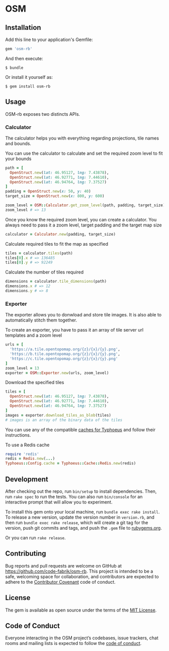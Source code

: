 # OSM

## Installation

Add this line to your application's Gemfile:

```ruby
gem 'osm-rb'
```

And then execute:

    $ bundle

Or install it yourself as:

    $ gem install osm-rb

## Usage

OSM-rb exposes two distincts APIs.

### Calculator

The calculator helps you with everything regarding projections, tile names and bounds.

You can use the calculator to calculate and set the required zoom level to fit your bounds

```ruby
path = [
  OpenStruct.new(lat: 46.95127, lng: 7.43878),
  OpenStruct.new(lat: 46.92771, lng: 7.44610),
  OpenStruct.new(lat: 46.94764, lng: 7.37527)
]
padding = OpenStruct.new(x: 50, y: 40)
target_size = OpenStruct.new(x: 800, y: 600)

zoom_level = OSM::Calculator.get_zoom_level(path, padding, target_size)
zoom_level # => 13
```

Once you know the required zoom level, you can create a calculator. You always need to
pass it a zoom level, target padding and the target map size

```ruby
calculator = Calculator.new(padding, target_size)
```

Calculate required tiles to fit the map as specified

```ruby
tiles = calculator.tiles(path)
tiles[0].x # => 136485
tiles[0].y # => 92249
```

Calculate the number of tiles required

```ruby
dimensions = calculator.tile_dimensions(path)
dimensions.x # => 12
dimensions.y # => 8
```

### Exporter

The exporter allows you to donwload and store tile images. It is also able to automatically stitch
them together.

To create an exporter, you have to pass it an array of tile server url templates and a zoom level

```ruby
urls = [
  'https://a.tile.opentopomap.org/{z}/{x}/{y}.png',
  'https://b.tile.opentopomap.org/{z}/{x}/{y}.png',
  'https://c.tile.opentopomap.org/{z}/{x}/{y}.png'
]
zoom_level = 13
exporter = OSM::Exporter.new(urls, zoom_level)
```

Download the specified tiles

```ruby
tiles = [
  OpenStruct.new(lat: 46.95127, lng: 7.43878),
  OpenStruct.new(lat: 46.92771, lng: 7.44610),
  OpenStruct.new(lat: 46.94764, lng: 7.37527)
]
images = exporter.download_tiles_as_blob(tiles)
# images is an array of the binary data of the tiles
```

You can use any of the compatible [caches for Typhoeus](https://github.com/typhoeus/typhoeus#caching)
and follow their instructions.

To use a Redis cache

```ruby
require 'redis'
redis = Redis.new(...)
Typhoeus::Config.cache = Typhoeus::Cache::Redis.new(redis)
```



## Development

After checking out the repo, run `bin/setup` to install dependencies. Then, run `rake spec` to run the tests. You can also run `bin/console` for an interactive prompt that will allow you to experiment.

To install this gem onto your local machine, run `bundle exec rake install`. To release a new version, update the version number in `version.rb`, and then run `bundle exec rake release`, which will create a git tag for the version, push git commits and tags, and push the `.gem` file to [rubygems.org](https://rubygems.org).

Or you can run `rake release`.

## Contributing

Bug reports and pull requests are welcome on GitHub at https://github.com/code-fabrik/osm-rb. This project is intended to be a safe, welcoming space for collaboration, and contributors are expected to adhere to the [Contributor Covenant](http://contributor-covenant.org) code of conduct.

## License

The gem is available as open source under the terms of the [MIT License](https://opensource.org/licenses/MIT).

## Code of Conduct

Everyone interacting in the OSM project’s codebases, issue trackers, chat rooms and mailing lists is expected to follow the [code of conduct](https://github.com/code-fabrik/osm-rb/blob/master/CODE_OF_CONDUCT.md).
